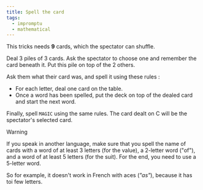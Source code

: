 ```yaml
---
title: Spell the card
tags:
  - impromptu
  - mathematical
---
```


This tricks needs **9** cards, which the spectator can shuffle.

Deal 3 piles of 3 cards. Ask the spectator to choose one and remember the card beneath it. Put this pile on top of the 2 others.

Ask them what their card was, and spell it using these rules :

- For each letter, deal one card on the table.
- Once a word has been spelled, put the deck on top of the dealed card and start the next word.

Finally, spell `MAGIC` using the same rules. The card dealt on C will be the spectator's selected card.

> [!warning]
>
> If you speak in another language, make sure that you spell the name of cards with a word of at least 3 letters (for the value), a 2-letter word ("of"), and a word of at least 5 letters (for the suit). For the end, you need to use a 5-letter word.
>
> So for example, it doesn't work in French with aces (*"as"*), because it has toi few letters.